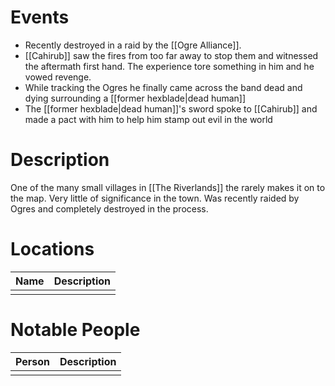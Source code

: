 # Events
* Recently destroyed in a raid by the [[Ogre Alliance]].
* [[Cahirub]] saw the fires from too far away to stop them and witnessed the aftermath first hand. The experience tore something in him and he vowed revenge. 
* While tracking the Ogres he finally came across the band dead and dying surrounding a [[former hexblade|dead human]]
* The [[former hexblade|dead human]]'s sword spoke to [[Cahirub]] and made a pact with him to help him stamp out evil in the world

# Description
One of the many small villages in [[The Riverlands]] the rarely makes it on to the map. Very little of significance in the town. Was recently raided by Ogres and completely destroyed in the process. 

# Locations
| Name | Description |
| ---- | ----------- |
|      |             |

# Notable People
| Person | Description |
| ------ | ----------- |
|        |             |